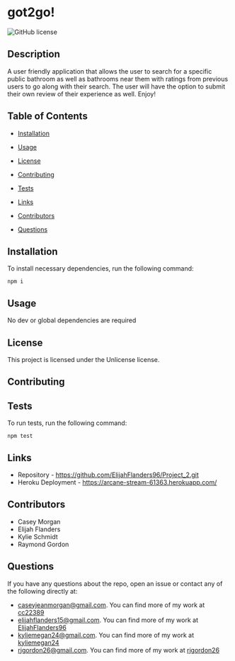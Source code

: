 # got2go!
![GitHub license](https://img.shields.io/badge/license-Unlicense-blue.svg)

## Description

A user friendly application that allows the user to search for a specific public bathroom as well as bathrooms near them with ratings from previous users to go along with their search. The user will have the option to submit their own review of their experience as well. Enjoy! 

## Table of Contents 

* [Installation](#installation)

* [Usage](#usage)

* [License](#license)

* [Contributing](#contributing)

* [Tests](#tests)

* [Links](#links)

* [Contributors](#contributors)

* [Questions](#questions)

## Installation

To install necessary dependencies, run the following command:

```
npm i
```

## Usage

No dev or global dependencies are required

## License

This project is licensed under the Unlicense license.
  
## Contributing



## Tests

To run tests, run the following command:

```
npm test
```
## Links

* Repository - https://github.com/ElijahFlanders96/Project_2.git
* Heroku Deployment - https://arcane-stream-61363.herokuapp.com/

## Contributors
* Casey Morgan
* Elijah Flanders
* Kylie Schmidt
* Raymond Gordon

## Questions

If you have any questions about the repo, open an issue or contact any of the following directly at:
* caseyjeanmorgan@gmail.com. You can find more of my work at [cc22389](https://github.com/cc22389/)
* elijahflanders15@gmail.com. You can find more of my work at [ElijahFlanders96](http://github.com/ElijahFlanders96/)
* kyliemegan24@gmail.com. You can find more of my work at [kyliemegan24](http://github.com/kyliemegan24/)
* rjgordon26@gmail.com. You can find more of my work at [rjgordon26](http://github.com/rjgordon26/)

